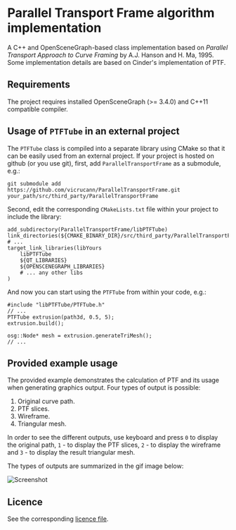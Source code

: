 # Parallel Transport Frame algorithm implementation

A C++ and OpenSceneGraph-based class implementation based on *Parallel Transport Approach to Curve Framing* by A.J. Hanson and H. Ma, 1995. Some implementation details are based on Cinder's implementation of PTF. 

## Requirements

The project requires installed OpenSceneGraph (>= 3.4.0) and C++11 compatible compiler. 

## Usage of `PTFTube` in an external project

The `PTFTube` class is compiled into a separate library using CMake so that it can be easily used from an external project. If your project is hosted on github (or you use git), first, add `ParallelTransportFrame` as a submodule, e.g.: 

```
git submodule add https://github.com/vicrucann/ParallelTransportFrame.git your_path/src/third_party/ParallelTransportFrame
```

Second, edit the corresponding `CMakeLists.txt` file within your project to include the library:

```
add_subdirectory(ParallelTransportFrame/libPTFTube)
link_directories(${CMAKE_BINARY_DIR}/src/third_party/ParallelTransportFrame/libPTFTube)
# ...
target_link_libraries(libYours
    libPTFTube
    ${QT_LIBRARIES}
    ${OPENSCENEGRAPH_LIBRARIES}
    # ... any other libs
)
```

And now you can start using the `PTFTube` from within your code, e.g.: 

```
#include "libPTFTube/PTFTube.h"
// ...
PTFTube extrusion(path3d, 0.5, 5);
extrusion.build();

osg::Node* mesh = extrusion.generateTriMesh();
// ...
```

## Provided example usage

The provided example demonstrates the calculation of PTF and its usage when generating graphics output. Four types of output is possible:

1. Original curve path.
2. PTF slices.
3. Wireframe.
4. Triangular mesh.

In order to see the different outputs, use keyboard and press `0` to display the original path, `1` - to display the PTF slices, `2` - to display the wireframe and `3` - to display the result triangular mesh. 

The types of outputs are summarized in the gif image below:

![Screenshot](https://github.com/vicrucann/ParallelTransportFrame/blob/master/images/PTF.png)

## Licence

See the corresponding [licence file](https://github.com/vicrucann/ParallelTransportFrame/blob/master/LICENSE).
